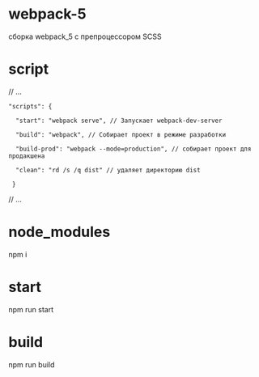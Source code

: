 # webpack-5

сборка webpack_5 c препроцессором SCSS

# script

// ...

    "scripts": {

      "start": "webpack serve", // Запускает webpack-dev-server

      "build": "webpack", // Собирает проект в режиме разработки

      "build-prod": "webpack --mode=production", // собирает проект для продакшена

      "clean": "rd /s /q dist" // удаляет директорию dist

     }

// ...

# node_modules

npm i

# start

npm run start

# build

npm run build

